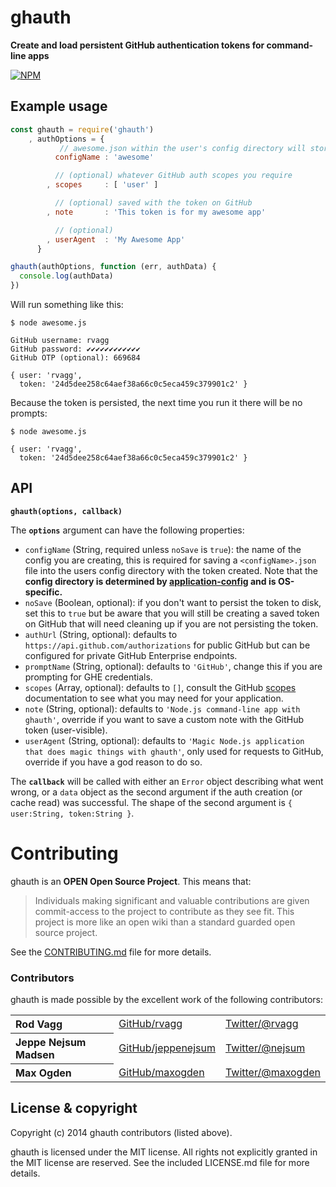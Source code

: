 # ghauth

**Create and load persistent GitHub authentication tokens for command-line apps**

[![NPM](https://nodei.co/npm/ghauth.png?mini=true)](https://nodei.co/npm/ghauth/)

## Example usage

```js
const ghauth = require('ghauth')
    , authOptions = {
           // awesome.json within the user's config directory will store the token
          configName : 'awesome'

          // (optional) whatever GitHub auth scopes you require
        , scopes     : [ 'user' ]

          // (optional) saved with the token on GitHub
        , note       : 'This token is for my awesome app'

          // (optional)
        , userAgent  : 'My Awesome App'
      }

ghauth(authOptions, function (err, authData) {
  console.log(authData)
})
```

Will run something like this:

```
$ node awesome.js

GitHub username: rvagg
GitHub password: ✔✔✔✔✔✔✔✔✔✔✔✔
GitHub OTP (optional): 669684

{ user: 'rvagg',
  token: '24d5dee258c64aef38a66c0c5eca459c379901c2' }
```

Because the token is persisted, the next time you run it there will be no prompts:


```
$ node awesome.js

{ user: 'rvagg',
  token: '24d5dee258c64aef38a66c0c5eca459c379901c2' }
```

## API

<b><code>ghauth(options, callback)</code></b>

The <b><code>options</code></b> argument can have the following properties:

* `configName` (String, required unless `noSave` is `true`): the name of the config you are creating, this is required for saving a `<configName>.json` file into the users config directory with the token created. Note that the **config directory is determined by [application-config](https://github.com/LinusU/node-application-config) and is OS-specific.**
* `noSave` (Boolean, optional): if you don't want to persist the token to disk, set this to `true` but be aware that you will still be creating a saved token on GitHub that will need cleaning up if you are not persisting the token.
* `authUrl` (String, optional):  defaults to `https://api.github.com/authorizations` for public GitHub but can be configured for private GitHub Enterprise endpoints.
* `promptName` (String, optional): defaults to `'GitHub'`, change this if you are prompting for GHE credentials.
* `scopes` (Array, optional): defaults to `[]`, consult the GitHub [scopes](https://developer.github.com/v3/oauth/#scopes) documentation to see what you may need for your application.
* `note` (String, optional):  defaults to `'Node.js command-line app with ghauth'`, override if you want to save a custom note with the GitHub token (user-visible).
* `userAgent` (String, optional): defaults to `'Magic Node.js application that does magic things with ghauth'`, only used for requests to GitHub, override if you have a god reason to do so.

The <b><code>callback</code></b> will be called with either an `Error` object describing what went wrong, or a `data` object as the second argument if the auth creation (or cache read) was successful. The shape of the second argument is `{ user:String, token:String }`.

# Contributing

ghauth is an **OPEN Open Source Project**. This means that:

> Individuals making significant and valuable contributions are given commit-access to the project to contribute as they see fit. This project is more like an open wiki than a standard guarded open source project.

See the [CONTRIBUTING.md](https://github.com/rvagg/ghauth/blob/master/CONTRIBUTING.md) file for more details.

### Contributors

ghauth is made possible by the excellent work of the following contributors:

<table><tbody>
<tr><th align="left">Rod Vagg</th><td><a href="https://github.com/rvagg">GitHub/rvagg</a></td><td><a href="http://twitter.com/rvagg">Twitter/@rvagg</a></td></tr>
<tr><th align="left">Jeppe Nejsum Madsen</th><td><a href="https://github.com/jeppenejsum">GitHub/jeppenejsum</a></td><td><a href="http://twitter.com/nejsum">Twitter/@nejsum</a></td></tr>
<tr><th align="left">Max Ogden</th><td><a href="https://github.com/maxogden">GitHub/maxogden</a></td><td><a href="http://twitter.com/maxogden">Twitter/@maxogden</a></td></tr>
</tbody></table>

License &amp; copyright
-------------------

Copyright (c) 2014 ghauth contributors (listed above).

ghauth is licensed under the MIT license. All rights not explicitly granted in the MIT license are reserved. See the included LICENSE.md file for more details.
